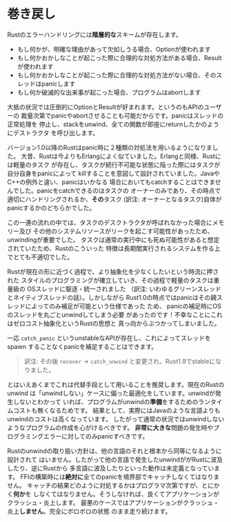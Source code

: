 <!--
# Unwinding
-->

# 巻き戻し

<!--
Rust has a *tiered* error-handling scheme:
-->
Rustのエラーハンドリングには**階層的な**スキームが存在します。

<!--
* If something might reasonably be absent, Option is used.
* If something goes wrong and can reasonably be handled, Result is used.
* If something goes wrong and cannot reasonably be handled, the thread panics.
* If something catastrophic happens, the program aborts.
-->
* もし何かが、明確な理由があって欠如しうる場合、Optionが使われます
* もし何かおかしなことが起こった際に合理的な対処方法がある場合、Resultが使われます
* もし何かおかしなことが起こった際に合理的な対処方法がない場合、そのスレッドはpanicします
* もし何か破滅的な出来事が起こった場合、プログラムはabortします

<!--
Option and Result are overwhelmingly preferred in most situations, especially
since they can be promoted into a panic or abort at the API user's discretion.
Panics cause the thread to halt normal execution and unwind its stack, calling
destructors as if every function instantly returned.
-->
大抵の状況では圧倒的にOptionとResultが好まれます。というのもAPIのユーザーの
裁量次第でpanicやabortさせることも可能だからです。panicはスレッドの正常処理を
停止し、stackをunwind、全ての関数が即座にreturnしたかのようにデストラクタ
を呼び出します。

<!--
As of 1.0, Rust is of two minds when it comes to panics. In the long-long-ago,
Rust was much more like Erlang. Like Erlang, Rust had lightweight tasks,
and tasks were intended to kill themselves with a panic when they reached an
untenable state. Unlike an exception in Java or C++, a panic could not be
caught at any time. Panics could only be caught by the owner of the task, at which
point they had to be handled or *that* task would itself panic.
-->
バージョン1.0以降のRustはpanic時に２種類の対処法を用いるようになりました。
大昔、Rustは今よりもErlangによく似ていました。Erlangと同様、Rustには軽量のタスク
が存在し、タスクが続行不可能な状態に陥った際にはタスクが自分自身をpanicによって
killすることを意図して設計されていました。JavaやC++の例外と違い、panicはいかなる
場合においてもcatchすることはできませんでした。panicをcatchできるのはタスクの
オーナーのみであり、その時点で適切にハンドリングされるか、**その**タスク
(訳注: オーナーとなるタスク)自体がpanicするかのどちらかでした。

<!--
Unwinding was important to this story because if a task's
destructors weren't called, it would cause memory and other system resources to
leak. Since tasks were expected to die during normal execution, this would make
Rust very poor for long-running systems!
-->
この一連の流れの中では、タスクのデスクトラクタが呼ばれなかった場合にメモリー及び
その他のシステムリソースがリークを起こす可能性があったため、unwindingが重要でした。
タスクは通常の実行中にも死ぬ可能性があると想定されていたため、Rustのこういった
特徴は長期間実行されるシステムを作る上でとても不適切でした。

<!--
As the Rust we know today came to be, this style of programming grew out of
fashion in the push for less-and-less abstraction. Light-weight tasks were
killed in the name of heavy-weight OS threads. Still, on stable Rust as of 1.0
panics can only be caught by the parent thread. This means catching a panic
requires spinning up an entire OS thread! This unfortunately stands in conflict
to Rust's philosophy of zero-cost abstractions.
-->
Rustが現在の形に近づく過程で、より抽象化を少なくしたいという時流に押された
スタイルのプログラミングが確立していき、その過程で軽量のタスクは重量級の
OSスレッドに駆逐・統一されました
（訳注: いわゆるグリーンスレッドとネイティブスレッドの話）。しかしながら
Rust1.0の時点ではpanicはその親スレッドによってのみ補足が可能という仕様であった
ため、 panicの補足時にOSのスレッドを丸ごとunwindしてしまう必要
があったのです！不幸なことにこれはゼロコスト抽象化というRustの思想と
真っ向からぶつかってしまいました。

<!--
There is an unstable API called `catch_panic` that enables catching a panic
without spawning a thread. Still, we would encourage you to only do this
sparingly. In particular, Rust's current unwinding implementation is heavily
optimized for the "doesn't unwind" case. If a program doesn't unwind, there
should be no runtime cost for the program being *ready* to unwind. As a
consequence, actually unwinding will be more expensive than in e.g. Java.
Don't build your programs to unwind under normal circumstances. Ideally, you
should only panic for programming errors or *extreme* problems.
-->
一応 `catch_panic` というunstableなAPIが存在し、これによってスレッドをspawn
することなくpanicを補足することはできます。

> 訳注: その後 `recover` -> `catch_unwind` と変更され、Rust1.9でstableになりました。

とはいえあくまでこれは代替手段として用いることを推奨します。現在のRustのunwind
は「unwindしない」ケースに偏った最適化をしています。unwindが発生しないとわかって
いれば、プログラムがunwindの**準備**をするためのランタイムコストも無くなるためです。
結果として、実際にはJavaのような言語よりもunwindのコストは高くなっています。
したがって通常の状況ではunwindしないようなプログラムの作成を心がけるべきです。
**非常に大きな**問題の発生時やプログラミングエラーに対してのみpanicすべきです。

<!--
Rust's unwinding strategy is not specified to be fundamentally compatible
with any other language's unwinding. As such, unwinding into Rust from another
language, or unwinding into another language from Rust is Undefined Behavior.
You must *absolutely* catch any panics at the FFI boundary! What you do at that
point is up to you, but *something* must be done. If you fail to do this,
at best, your application will crash and burn. At worst, your application *won't*
crash and burn, and will proceed with completely clobbered state.
-->
Rustのunwindの取り扱い方針は、他の言語のそれと根本から同等になるように設計されて
はいません。したがって他の言語で発生したunwindががRustに波及したり、逆にRustから
多言語に波及したりといった動作は未定義となっています。
FFIの構築時には**絶対に**全てのpanicを境界部でキャッチしなくてはなりません。
キャッチの結果どのように対処するかはプログラマ次第ですが、とにかく**何か**を
しなくてはなりません。そうしなければ、良くてアプリケーションがクラッシュ・炎上します。
最悪のケースではアプリケーションがクラッシュ・炎上**しません**。完全にボロボロの状態
のまま走り続けます。

